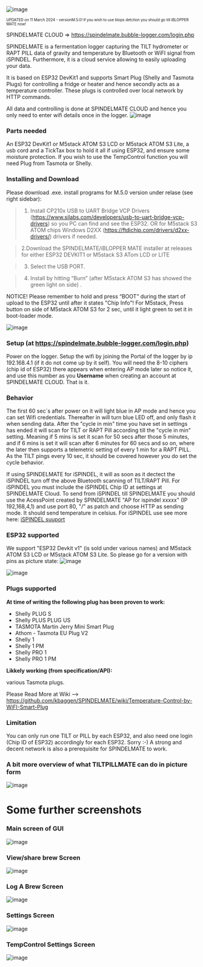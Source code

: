![image](https://github.com/kbaggen/SPINDELMATE/assets/16992918/e5d08cf2-9897-4cb7-aaf8-7d3183b24085)




<sup><sub></sup></sub><sup><sub>UPDATED on 11 March 2024 - versionM.5.0! If you wish to use blops detction you should go till iBLOPPER MATE now!</sup></sub><sup><sub>

SPINDELMATE CLOUD => https://spindelmate.bubble-logger.com/login.php</sup></sub>


SPINDELMATE is a fermentation logger capturing the TILT hydrometer or RAPT PILL data of gravity and temperature by Bluetooth or WiFI signal from iSPINDEL. Furthermore, it is a cloud service allowing to easily uploading your data.

It is based on ESP32 DevKit1 and supports Smart Plug (Shelly and Tasmota Plugs) for controlling a fridge or heater and hence secondly acts as a temperature controller. These plugs is controlled over local network by HTTP commands.

All data and controlling is done at SPINDELMATE CLOUD and hence you only need to enter wifi details once in the logger.
![image](https://github.com/kbaggen/SPINDELMATE/assets/16992918/c766ef36-d9d2-42fc-97f5-2b85bfd3702b)




### Parts needed
An ESP32 DevKit1 or M5stack ATOM S3 LCD or M5stack ATOM S3 Lite, a usb cord and a TickTax box to hold it all if using ESP32, and ensure some moisture protection. If you wish to use the TempControl function you will need Plug from Tasmota or Shelly.

### Installing and Download
Please download .exe. install programs for M.5.0 version under relase (see right sidebar):
> 1. Install CP210x USB to UART Bridge VCP Drivers (https://www.silabs.com/developers/usb-to-uart-bridge-vcp-drivers) so you PC can find and see the ESP32. OR for M5stack S3 ATOM chips  Windows D2XX (https://ftdichip.com/drivers/d2xx-drivers/) drivers if needed.

> 2.Download the SPINDELMATE/iBLOPPER MATE installer at releases for either ESP32 DEVKIT1 or M5stack S3 ATom LCD or LITE

> 3. Select the USB PORT.

> 4. Install by hitting “Burn” (after M5stack ATOM S3 has showed the green light on side) .

NOTICE! Please remember to hold and press “BOOT” during the start of upload to the ESP32 until after it states "Chip Info"! For M5stack, Press button on side of M5stack ATOM S3 for 2 sec, until it light green to set it in boot-loader mode.

![image](https://github.com/kbaggen/SPINDELMATE/assets/16992918/ca3f72af-b10e-4091-aacd-0d1e9eca51bc)


### Setup (at https://spindelmate.bubble-logger.com/login.php)
Power on the logger. Setup the wifi by joining the Portal of the logger by ip 192.168.4.1 (if it do not come up by it self). You will need the 8-10 ciphers (chip id of ESP32) there appears when entering AP mode later so notice it, and use this number as you __Username__ when creating an account at SPINDELMATE CLOUD. That is it. 


### Behavior
The first 60 sec´s after power on it will light blue in AP mode and hence you can set Wifi credentials. Thereafter in will turn blue LED off, and only flash it when sending data. After the "cycle in min" time you have set in settings has ended it will scan for TILT or RAPT Pill according till the "cycle in min" setting. Meaning if 5 mins is set it scan for 50 secs after those 5 minutes, and if 6 mins is set it will scan after 6 minutes for 60 secs and so on, where the later then supports a telemetric setting of every 1 min for a RAPT PILL. As the TILT pings every 10 sec, it should be covered however you do set the cycle behavior.

If using SPINDELMATE for iSPINDEL, it will as soon as it dectect the iSPINDEL turn off the above Bluetooth scanning of TILT/RAPT Pill. For iSPINDEL you must include the iSPINDEL Chip ID at settings at SPINDELMATE Cloud. To send from iSPINDEL till SPINDELMATE you should use the AcessPoint created by SPINDELMATE "AP for ispindel xxxxx" (IP 192,168,4,1) and use port 80, "/" as patch and choose HTTP as sending mode. It should send temperature in celsius. For iSPINDEL use see more here: [iSPINDEL suuport](https://github.com/kbaggen/SPINDELMATE/wiki/iSPINDEL-support-for-SPINDELMATE)

### ESP32 supported
We support "ESP32 Devkit v1" (is sold under various names) and  M5stack ATOM S3 LCD or M5stack ATOM S3 Lite. So please go for a version with pins as picture state:
![image](https://github.com/kbaggen/SPINDELMATE/assets/16992918/6b272c9a-6601-406c-ace9-fe0f0540d553)

![image](https://github.com/kbaggen/SPINDELMATE/assets/16992918/a24c0280-b1d1-4711-af1f-42c14cb24b36)



### Plugs supported
__At time of writing the following plug has been proven to work:__

* Shelly PLUG S
* Shelly PLUS PLUG US
* TASMOTA Martin Jerry Mini Smart Plug
* Athom - Tasmota EU Plug V2
* Shelly 1
* Shelly 1 PM
* Shelly PRO 1
* Shelly PRO 1 PM

__Likkely working (from specification/API):__

various Tasmota plugs.

Please Read More at Wiki --> https://github.com/kbaggen/SPINDELMATE/wiki/Temperature-Control-by-WiFI-Smart-Plug

### Limitation
You can only run one TILT or PILL by each ESP32, and also need one login (Chip ID of ESP32) accordingly for each ESP32. Sorry :-)
A strong and decent network is also a prerequisite for SPINDELMATE to work.


### A bit more overview of what TILTPILLMATE can do in picture form
![image](https://github.com/kbaggen/SPINDELMATE/assets/16992918/d2f1c458-605b-4258-af41-631b20b027d0)



# Some further screenshots 

### Main screen of GUI
![image](https://user-images.githubusercontent.com/16992918/218799876-d7dfa0f4-a9b6-445e-ab5c-a04d56ececc2.png)


### View/share brew Screen
![image](https://user-images.githubusercontent.com/16992918/218859393-85fd9d1c-1d1d-424d-92a3-e3dde90456a9.png)


### Log A Brew Screen
![image](https://user-images.githubusercontent.com/16992918/218800730-c04548ec-1387-4909-aa2b-782bdc495381.png)


### Settings Screen
![image](https://user-images.githubusercontent.com/16992918/218800202-399dfde9-65fc-4752-b04a-77f74b4a8357.png)

### TempControl Settings Screen
![image](https://user-images.githubusercontent.com/16992918/218800329-66ce1345-066b-4c41-8fc8-bb5440f4faef.png)




